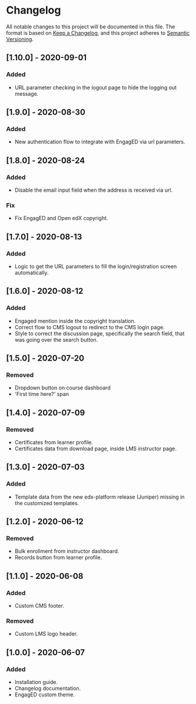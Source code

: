 # Changelog
All notable changes to this project will be documented in this file.
The format is based on [Keep a Changelog](https://keepachangelog.com/en/1.0.0/), and this project adheres to [Semantic Versioning](https://semver.org/spec/v2.0.0.html).

## [1.10.0] - 2020-09-01
### Added
- URL parameter checking in the logout page to hide the logging out message.

## [1.9.0] - 2020-08-30
### Added
- New authentication flow to integrate with EngagED via url parameters.

## [1.8.0] - 2020-08-24
### Added
- Disable the email input field when the address is received via url.
### Fix
- Fix EngagED and Open edX copyright.

## [1.7.0] - 2020-08-13
### Added
- Logic to get the URL parameters to fill the login/registration screen automatically.

## [1.6.0] - 2020-08-12
### Added
- Engaged mention inside the copyright translation.
- Correct flow to CMS logout to redirect to the CMS login page.
- Style to correct the discussion page, specifically the search field, that was going over the search button.

## [1.5.0] - 2020-07-20
### Removed
- Dropdown button on course dashboard
- 'First time here?' span

## [1.4.0] - 2020-07-09
### Removed
- Certificates from learner profile.
- Certificates data from download page, inside LMS instructor page.

## [1.3.0] - 2020-07-03
### Added
- Template data from the new edx-platform release (Juniper) missing in the customized templates.

## [1.2.0] - 2020-06-12
### Removed
- Bulk enrollment from instructor dashboard.
- Records button from learner profile.

## [1.1.0] - 2020-06-08
### Added
- Custom CMS footer.

### Removed
- Custom LMS logo header.

## [1.0.0] - 2020-06-07
### Added
- Installation guide.
- Changelog documentation.
- EngagED custom theme.